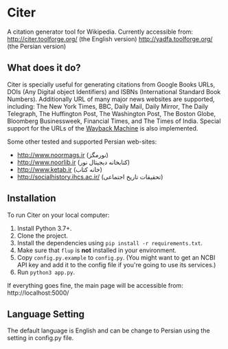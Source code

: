 # Citer

A citation generator tool for Wikipedia. Currently accessible from:
http://citer.toolforge.org/ (the English version)
http://yadfa.toolforge.org/ (the Persian version)

## What does it do?

Citer is specially useful for generating citations from Google Books URLs, DOIs (Any Digital object Identifiers) and ISBNs (International Standard Book Numbers).
Additionally URL of many major news websites are supported, including:
The New York Times, BBC, Daily Mail, Daily Mirror, The Daily Telegraph, The Huffington Post, The Washington Post, The Boston Globe, Bloomberg Businessweek, Financial Times, and The Times of India. Special support for the URLs of the [Wayback Machine](https://en.wikipedia.org/wiki/Wayback_Machine) is also implemented.

Some other tested and supported Persian web-sites:
* http://www.noormags.ir (نورمگز)
* http://www.noorlib.ir (کتابخانه دیجیتال نور)
* http://www.ketab.ir (خانه كتاب)
* http://socialhistory.ihcs.ac.ir/ (تحقیقات تاریخ اجتماعی)


## Installation

To run Citer on your local computer:

1. Install Python 3.7+.
2. Clone the project.
3. Install the dependencies using `pip install -r requirements.txt`.
3. Make sure that `flup` is __not__ installed in your environment.
5. Copy `config.py.example` to `config.py`. (You might want to get an NCBI API key and add it to the config file if you're going to use its services.)
4. Run `python3 app.py`.

If everything goes fine, the main page will be accessible from:
    http://localhost:5000/


## Language Setting
The default language is English and can be change to Persian using the setting in config.py file.
